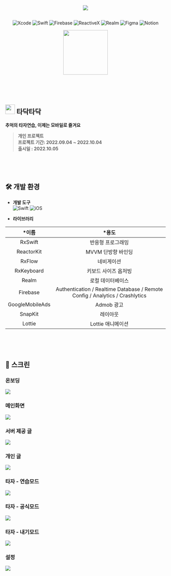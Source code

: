 <div align="center">
  
  <img src="https://user-images.githubusercontent.com/87062014/193775489-76bda250-f0d2-49ab-892f-0dd5b66490a2.png">
  <br><br>
  
  
  <!-- Badge -->
  ![Xcode](https://img.shields.io/badge/Xcode-147EFB?style=flat-square&logo=Xcode&logoColor=white)
  ![Swift](https://img.shields.io/badge/Swift-F05138?style=flat-square&logo=Swift&logoColor=white)
  ![Firebase](https://img.shields.io/badge/Firebase-FFCA28?style=flat-square&logo=Firebase&logoColor=black)
  ![ReactiveX](https://img.shields.io/badge/ReactiveX-B7178C?style=flat-square&logo=ReactiveX&logoColor=white)
  ![Realm](https://img.shields.io/badge/Realm-39477F?style=flat-square&logo=Realm&logoColor=white)
  ![Figma](https://img.shields.io/badge/Figma-F24E1E?style=flat-square&logo=Figma&logoColor=white)
  ![Notion](https://img.shields.io/badge/Notion-181717?style=flat-square&logo=Notion&logoColor=white)
  
  [<img width=140px src=https://user-images.githubusercontent.com/87062014/193755784-22613007-71a8-4270-b7be-ad5280bf8cbd.png>](https://apps.apple.com/app/id6443688240)
  
</div>


<br><br><br>


## <img width=30px src=https://user-images.githubusercontent.com/87062014/193754971-880f3386-c624-42da-98e2-980869e3af8d.png>  타닥타닥

**추억의 타자연습, 이제는 모바일로 즐겨요**
> **개인 프로젝트**  
> **프로젝트 기간: 2022.09.04 ~ 2022.10.04**  
> **출시일 : 2022.10.05**


<br><br><br>

## 🛠 개발 환경

* **개발 도구**  
  ![Swift](https://img.shields.io/badge/Xcode-14.0-blue.svg) ![iOS](https://img.shields.io/badge/Swift-5.7-orange.svg)


* **라이브러리**

|*이름|*용도|
|:------:|:---:|
|RxSwift|반응형 프로그래밍|
|ReactorKit|MVVM 단방향 바인딩|
|RxFlow|네비게이션|
|RxKeyboard|키보드 사이즈 옵저빙|
|Realm|로컬 데이터베이스|
|Firebase|Authentication / Realtime Database / Remote Config / Analytics / Crashlytics|
|GoogleMobileAds|Admob 광고|
|SnapKit|레이아웃|
|Lottie|Lottie 애니메이션|


  
<br><br><br>

 ## 📱 스크린

 ### 온보딩

 <img src="https://user-images.githubusercontent.com/87062014/193872081-9adb87d9-5de3-4ab5-a75c-5994a00de7c2.png">
 
 ### 메인화면

 <img src="https://user-images.githubusercontent.com/87062014/193872062-fa97e97f-3922-4bc2-9ef6-37b85786cc47.png">
 
 ### 서버 제공 글

 <img src="https://user-images.githubusercontent.com/87062014/193872071-7997a08b-45fc-4e65-b2cf-784fc1bb58a8.png">
 
 ### 개인 글

 <img src="https://user-images.githubusercontent.com/87062014/194746673-664d9b3c-58f4-45a2-9990-27336b46a2e8.png">
 
 ### 타자 - 연습모드

 <img src="https://user-images.githubusercontent.com/87062014/193872090-8b4e574d-ca5c-4769-83ca-f6b86f25a5bd.png">
 
 ### 타자 - 공식모드

 <img src="https://user-images.githubusercontent.com/87062014/193872084-6752fc08-6965-426a-a7ad-c888d89202d3.png">
 
  ### 타자 - 내기모드

 <img src="https://user-images.githubusercontent.com/87062014/193872087-2012735f-79c6-4f0a-971b-687685dfe538.png">
 
  ### 설정

 <img src="https://user-images.githubusercontent.com/87062014/193872078-378887d9-3ba4-42a5-8c86-4482fbdd2da3.png">


<br><br><br>
